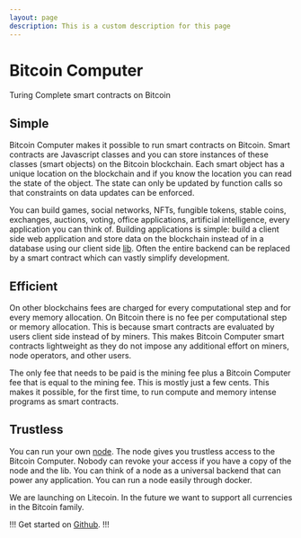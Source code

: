```yaml
---
layout: page
description: This is a custom description for this page
---
```


# Bitcoin Computer

Turing Complete smart contracts on Bitcoin

## Simple

Bitcoin Computer makes it possible to run smart contracts on Bitcoin. Smart contracts are Javascript classes and you can store instances of these classes (smart objects) on the Bitcoin blockchain. Each smart object has a unique location on the blockchain and if you know the location you can read the state of the object. The state can only be updated by function calls so that constraints on data updates can be enforced.

You can build  games, social networks, NFTs, fungible tokens, stable coins, exchanges, auctions, voting, office applications, artificial intelligence, every application you can think of. Building applications is simple: build a client side web application and store data on the blockchain instead of in a database using our client side [lib](https://www.npmjs.com/package/@bitcoin-computer/lib). Often the entire backend can be replaced by a smart contract which can vastly simplify development.

## Efficient

On other blockchains fees are charged for every computational step and for every memory allocation. On Bitcoin there is no fee per computational step or memory allocation. This is because smart contracts are evaluated by users client side instead of by miners. This makes Bitcoin Computer smart contracts lightweight as they do not impose any additional effort on miners, node operators, and other users.

The only fee that needs to be paid is the mining fee plus a Bitcoin Computer fee that is equal to the mining fee. This is mostly just a few cents. This makes it possible, for the first time, to run compute and memory intense programs as smart contracts.


## Trustless

You can run your own [node](https://www.npmjs.com/package/@bitcoin-computer/node). The node gives you trustless access to the Bitcoin Computer. Nobody can revoke your access if you have a copy of the node and the lib. You can think of a node as a universal backend that can power any application. You can run a node easily through docker.

We are launching on Litecoin. In the future we want to support all currencies in the Bitcoin family.

!!!
Get started on [Github](https://github.com/bitcoin-computer/monorepo).
!!!
